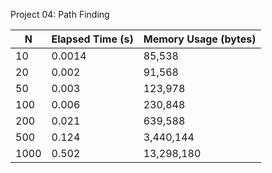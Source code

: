Project 04: Path Finding

| N             | Elapsed Time (s)  | Memory Usage (bytes)  |
|---------------|-------------------|-----------------------|
| 10            | 0.0014            | 85,538                |
| 20            | 0.002             | 91,568                |
| 50            | 0.003             | 123,978               |
| 100           | 0.006             | 230,848               |
| 200           | 0.021             | 639,588               |
| 500           | 0.124             | 3,440,144             |
| 1000          | 0.502             | 13,298,180            |
